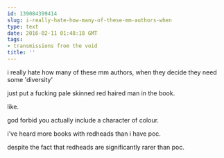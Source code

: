 ```yaml
---
id: 139084399414
slug: i-really-hate-how-many-of-these-mm-authors-when
type: text
date: 2016-02-11 01:48:18 GMT
tags:
- transmissions from the void
title: ''
---
```


i really hate how many of these mm authors, when they decide they need some 'diversity'

just put a fucking pale skinned red haired man in the book.

like.

god forbid you actually include a character of colour.

i've heard more books with redheads than i have poc.

despite the fact that redheads are significantly rarer than poc.